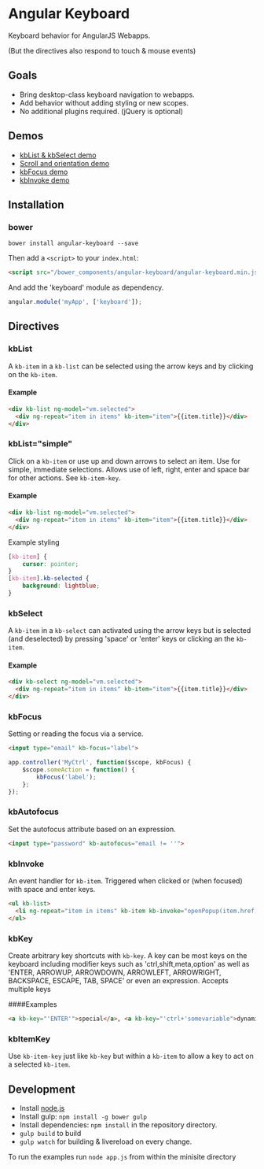 # Angular Keyboard

Keyboard behavior for AngularJS Webapps.

(But the directives also respond to touch & mouse events)

## Goals

 * Bring desktop-class keyboard navigation to webapps.
 * Add behavior without adding styling or new scopes.
 * No additional plugins required. (jQuery is optional)

## Demos

* [kbList & kbSelect demo](http://angular-keyboard.herokuapp.com/example-modes.html)
* [Scroll and orientation demo](http://angular-keyboard.herokuapp.com/example-orientation.html)
* [kbFocus demo](http://angular-keyboard.herokuapp.com/example-focus.html)
* [kbInvoke demo](http://angular-keyboard.herokuapp.com/example-menu.html)

## Installation

### bower

```shell
bower install angular-keyboard --save
```

Then add a `<script>` to your `index.html`:

```html
<script src="/bower_components/angular-keyboard/angular-keyboard.min.js"></script>
```

And add the 'keyboard' module as dependency.

```js
angular.module('myApp', ['keyboard']);
```

## Directives

### kbList

A `kb-item` in a `kb-list` can be selected using the arrow keys and by clicking on the `kb-item`.

#### Example

```html
<div kb-list ng-model="vm.selected">
  <div ng-repeat="item in items" kb-item="item">{{item.title}}</div>
</div>
```

### kbList="simple"

Click on a `kb-item` or use up and down arrows to select an item. Use for simple, immediate selections. Allows use of left, right, enter and space bar for other actions. See `kb-item-key`.

#### Example

```html
<div kb-list ng-model="vm.selected">
  <div ng-repeat="item in items" kb-item="item">{{item.title}}</div>
</div>
```

Example styling

```css
[kb-item] {
    cursor: pointer;
}
[kb-item].kb-selected {
    background: lightblue;
}
```

### kbSelect

A `kb-item` in a `kb-select` can activated using the arrow keys but is selected (and deselected) by pressing 'space' or 'enter' keys or clicking an the `kb-item`.

#### Example

```html
<div kb-select ng-model="vm.selected">
  <div ng-repeat="item in items" kb-item="item">{{item.title}}</div>
</div>
```

### kbFocus

Setting or reading the focus via a service.

```html
<input type="email" kb-focus="label">
```

```js
app.controller('MyCtrl', function($scope, kbFocus) {
    $scope.someAction = function() {
        kbFocus('label');
    };
});
```

### kbAutofocus

Set the autofocus attribute based on an expression.

```html
<input type="password" kb-autofocus="email != ''">
```

### kbInvoke

An event handler for `kb-item`. Triggered when clicked or (when focused) with space and enter keys.

```html
<ul kb-list>
  <li ng-repeat="item in items" kb-item kb-invoke="openPopup(item.href)">{{item.title}}</li>
</ul>
```
### kbKey

Create arbitrary key shortcuts with `kb-key`. A key can be most keys on the keyboard including modifier keys such as 'ctrl,shift,meta,option' as well as 'ENTER, ARROWUP, ARROWDOWN, ARROWLEFT, ARROWRIGHT, BACKSPACE, ESCAPE, TAB, SPACE' or even an expression. Accepts multiple keys

####Examples

```html
<a kb-key="'ENTER'">special</a>, <a kb-key="'ctrl+'somevariable">dynamic</a>, <a kb-key="'1','2'">multiple</a>
```

### kbItemKey

Use `kb-item-key` just like `kb-key` but within a `kb-item` to allow a key to act on a selected `kb-item`.

## Development

* Install [node.js](http://nodejs.org/)
* Install gulp: `npm install -g bower gulp`
* Install dependencies: `npm install` in the repository directory.
* `gulp build` to build
* `gulp watch` for building & livereload on every change.

To run the examples run `node app.js` from within the minisite directory
